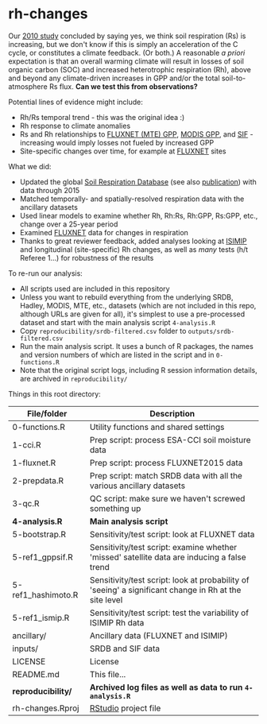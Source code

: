 # rh-changes

Our [2010 study](http://www.nature.com/nature/journal/v464/n7288/full/nature08930.html) concluded by saying yes, we think soil respiration (Rs) is increasing, but we don't know if this is simply an acceleration of the C cycle, or constitutes a climate feedback. (Or both.) A reasonable _a priori_ expectation is that an overall warming climate will result in losses of soil organic carbon (SOC) and increased heterotrophic respiration (Rh), above and beyond any climate-driven increases in GPP and/or the total soil-to-atmosphere Rs flux.  **Can we test this from observations?**

Potential lines of evidence might include:
- Rh/Rs temporal trend - this was the original idea :)
- Rh response to climate anomalies
- Rs and Rh relationships to [FLUXNET (MTE) GPP](http://dx.doi.org/10.1029/2010JG001566), [MODIS GPP](http://dx.doi.org/10.1016/j.rse.2004.12.011), and [SIF](http://dx.doi.org/10.1111/j.1365-2486.2009.01908.x) - increasing would imply losses not fueled by increased GPP
- Site-specific changes over time, for example at [FLUXNET](http://fluxnet.fluxdata.org) sites

What we did:
- Updated the global [Soil Respiration Database](https://github.com/bpbond/srdb) (see also [publication](http://www.biogeosciences.net/7/1915/2010/)) with data through 2015
- Matched temporally- and spatially-resolved respiration data with the ancillary datasets
- Used linear models to examine whether Rh, Rh:Rs, Rh:GPP, Rs:GPP, etc., change over a 25-year period
- Examined [FLUXNET](http://fluxnet.fluxdata.org//data/fluxnet2015-dataset/) data for changes in respiration
- Thanks to great reviewer feedback, added analyses looking at [ISIMIP](http://dx.doi.org/10.1088/1748-9326/12/1/010301) and longitudinal (site-specific) Rh changes, as well as _many_ tests (h/t Referee 1...) for robustness of the results

To re-run our analysis:
- All scripts used are included in this repository
- Unless you want to rebuild everything from the underlying SRDB, Hadley, MODIS, MTE, etc., datasets (which are not included in this repo, although URLs are given for all), it's simplest to use a pre-processed dataset and start with the main analysis script `4-analysis.R`
- Copy `reproducibility/srdb-filtered.csv` folder to `outputs/srdb-filtered.csv`
- Run the main analysis script. It uses a bunch of R packages, the names and version numbers of which are listed in the script and in `0-functions.R`
- Note that the original script logs, including R session information details, are archived in `reproducibility/`

Things in this root directory:

File/folder | Description
----------- | -------------
0-functions.R | Utility functions and shared settings
1-cci.R | Prep script: process ESA-CCI soil moisture data
1-fluxnet.R | Prep script: process FLUXNET2015 data
2-prepdata.R | Prep script: match SRDB data with all the various ancillary datasets
3-qc.R | QC script: make sure we haven't screwed something up 
**4-analysis.R** | **Main analysis script**
5-bootstrap.R | Sensitivity/test script: look at FLUXNET data
5-ref1_gppsif.R | Sensitivity/test script: examine whether 'missed' satellite data are inducing a false trend
5-ref1_hashimoto.R | Sensitivity/test script: look at probability of 'seeing' a significant change in Rh at the site level
5-ref1_ismip.R | Sensitivity/test script: test the variability of ISIMIP Rh data
ancillary/ | Ancillary data (FLUXNET and ISIMIP)
inputs/ | SRDB and SIF data
LICENSE | License
README.md | This file...
**reproducibility/** | **Archived log files as well as data to run `4-analysis.R`**
rh-changes.Rproj | [RStudio](https://www.rstudio.com) project file
